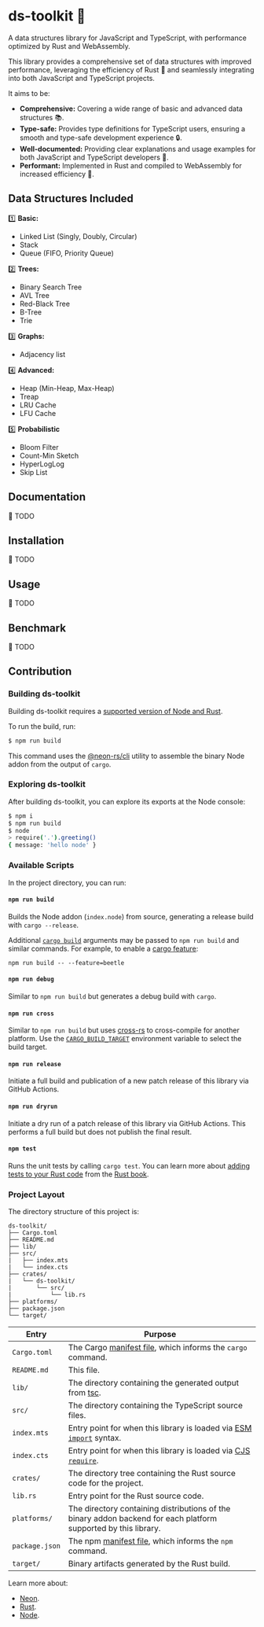 # ds-toolkit 🧰

A data structures library for JavaScript and TypeScript, with performance optimized by Rust and WebAssembly.

This library provides a comprehensive set of data structures with improved performance, leveraging the efficiency of Rust 🚀 and seamlessly integrating into both JavaScript and TypeScript projects. 

It aims to be:

* **Comprehensive:** Covering a wide range of basic and advanced data structures 📚.
* **Type-safe:** Provides type definitions for TypeScript users, ensuring a smooth and type-safe development experience 🔒.
* **Well-documented:** Providing clear explanations and usage examples for both JavaScript and TypeScript developers 📖.
* **Performant:** Implemented in Rust and compiled to WebAssembly for increased efficiency 💪.

## Data Structures Included

1️⃣ **Basic:**
   - Linked List (Singly, Doubly, Circular)
   - Stack
   - Queue (FIFO, Priority Queue)

2️⃣ **Trees:**
   - Binary Search Tree
   - AVL Tree
   - Red-Black Tree
   - B-Tree
   - Trie

3️⃣ **Graphs:**
   - Adjacency list

4️⃣ **Advanced:**
   - Heap (Min-Heap, Max-Heap)
   - Treap
   - LRU Cache
   - LFU Cache

5️⃣ **Probabilistic**
   - Bloom Filter
   - Count-Min Sketch
   - HyperLogLog
   - Skip List

## Documentation 

🚧 TODO

## Installation 

🚧 TODO

## Usage 

🚧 TODO

## Benchmark 

🚧 TODO

## Contribution

### Building ds-toolkit

Building ds-toolkit requires a [supported version of Node and Rust](https://github.com/neon-bindings/neon#platform-support).

To run the build, run:

```sh
$ npm run build
```

This command uses the [@neon-rs/cli](https://www.npmjs.com/package/@neon-rs/cli) utility to assemble the binary Node addon from the output of `cargo`.

### Exploring ds-toolkit

After building ds-toolkit, you can explore its exports at the Node console:

```sh
$ npm i
$ npm run build
$ node
> require('.').greeting()
{ message: 'hello node' }
```

### Available Scripts

In the project directory, you can run:

#### `npm run build`

Builds the Node addon (`index.node`) from source, generating a release build with `cargo --release`.

Additional [`cargo build`](https://doc.rust-lang.org/cargo/commands/cargo-build.html) arguments may be passed to `npm run build` and similar commands. For example, to enable a [cargo feature](https://doc.rust-lang.org/cargo/reference/features.html):

```
npm run build -- --feature=beetle
```

#### `npm run debug`

Similar to `npm run build` but generates a debug build with `cargo`.

#### `npm run cross`

Similar to `npm run build` but uses [cross-rs](https://github.com/cross-rs/cross) to cross-compile for another platform. Use the [`CARGO_BUILD_TARGET`](https://doc.rust-lang.org/cargo/reference/config.html#buildtarget) environment variable to select the build target.

#### `npm run release`

Initiate a full build and publication of a new patch release of this library via GitHub Actions.

#### `npm run dryrun`

Initiate a dry run of a patch release of this library via GitHub Actions. This performs a full build but does not publish the final result.

#### `npm test`

Runs the unit tests by calling `cargo test`. You can learn more about [adding tests to your Rust code](https://doc.rust-lang.org/book/ch11-01-writing-tests.html) from the [Rust book](https://doc.rust-lang.org/book/).

### Project Layout

The directory structure of this project is:

```
ds-toolkit/
├── Cargo.toml
├── README.md
├── lib/
├── src/
|   ├── index.mts
|   └── index.cts
├── crates/
|   └── ds-toolkit/
|       └── src/
|           └── lib.rs
├── platforms/
├── package.json
└── target/
```

| Entry          | Purpose                                                                                                                                  |
|----------------|------------------------------------------------------------------------------------------------------------------------------------------|
| `Cargo.toml`   | The Cargo [manifest file](https://doc.rust-lang.org/cargo/reference/manifest.html), which informs the `cargo` command.                   |
| `README.md`    | This file.                                                                                                                               |
| `lib/`         | The directory containing the generated output from [tsc](https://typescriptlang.org).                                                    |
| `src/`         | The directory containing the TypeScript source files.                                                                                    |
| `index.mts`    | Entry point for when this library is loaded via [ESM `import`](https://nodejs.org/api/esm.html#modules-ecmascript-modules) syntax.       |
| `index.cts`    | Entry point for when this library is loaded via [CJS `require`](https://nodejs.org/api/modules.html#requireid).                          |
| `crates/`      | The directory tree containing the Rust source code for the project.                                                                      |
| `lib.rs`       | Entry point for the Rust source code.                                                                                                          |
| `platforms/`   | The directory containing distributions of the binary addon backend for each platform supported by this library.                          |
| `package.json` | The npm [manifest file](https://docs.npmjs.com/cli/v7/configuring-npm/package-json), which informs the `npm` command.                    |
| `target/`      | Binary artifacts generated by the Rust build.                                                                                            |

Learn more about:

- [Neon](https://neon-bindings.com).
- [Rust](https://www.rust-lang.org).
- [Node](https://nodejs.org).

